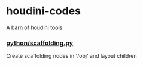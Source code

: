 # houdini-codes
A barn of houdini tools

### [python/scaffolding.py](https://github.com/se-beast-ian/houdini-codes/blob/main/python/scaffolding.py)
Create scaffolding nodes in '/obj' and layout children

